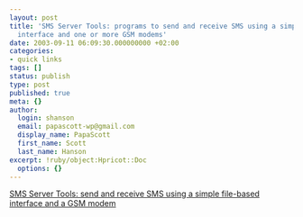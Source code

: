 ```yaml
---
layout: post
title: 'SMS Server Tools: programs to send and receive SMS using a simple file-based
  interface and one or more GSM modems'
date: 2003-09-11 06:09:30.000000000 +02:00
categories:
- quick links
tags: []
status: publish
type: post
published: true
meta: {}
author:
  login: shanson
  email: papascott-wp@gmail.com
  display_name: PapaScott
  first_name: Scott
  last_name: Hanson
excerpt: !ruby/object:Hpricot::Doc
  options: {}
---
```

<p><a title="Replaces our home-grown perl script at work" href="http://www.isis.de/~s.frings/smstools/">SMS Server Tools: send and receive SMS using a simple file-based interface and a GSM modem</a></p>
